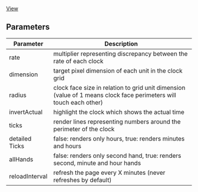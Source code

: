 [View](https://timepiece.netlify.com)

## Parameters

| Parameter | Description |
|-----------|-------------|
| rate | multiplier representing discrepancy between the rate of each clock
| dimension | target pixel dimension of each unit in the clock grid
| radius | clock face size in relation to grid unit dimension (value of 1 means clock face perimeters will touch each other)
| invertActual | highlight the clock which shows the actual time
| ticks | render lines representing numbers around the perimeter of the clock
| detailed Ticks | false: renders only hours, true: renders minutes and hours
| allHands | false: renders only second hand, true: renders second, minute and hour hands
| reloadInterval | refresh the page every X minutes (never refreshes by default)

